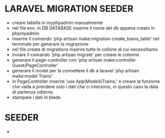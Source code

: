 # LARAVEL MIGRATION SEEDER

- creare tabella in myphpadmin manualmente
- nel file env. in DB DATABASE inserire il nome del db appena creato in phpmyadmin 
- inserire il comando 'php artisan make:migration create_trains_table' nel terminale per generare la migrazione
- nel file create di migrations inserire tutte le collone di cui necessitiamo 
- inviare il comando 'php artisan migrate' per creare le colonne
- generare il page-controller con 'php artisan make:controller Guest/PageController'
- generare il model per la connettere il db a laravel 'php artisan make:model Trains'
- in PageController inserire 'use App\Models\Trains;' e creare la funzione che vada a prendere solo i dati che ci interanno, in questo caso la data di partenza odierna.
- stampare i dati in blade.

# SEEDER 
-